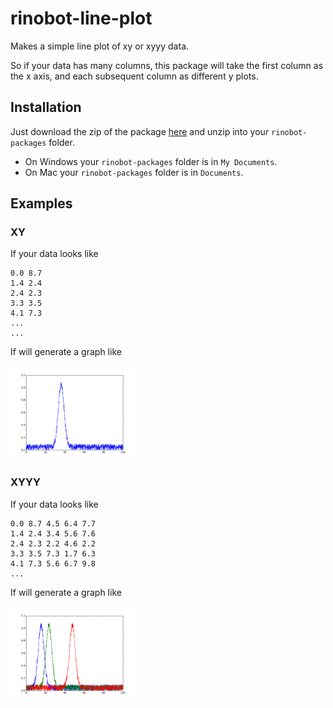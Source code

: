 # rinobot-line-plot

Makes a simple line plot of xy or xyyy data.

So if your data has many columns, this package will take  the
first column as the x axis, and each subsequent column as
different y plots.

## Installation

Just download the zip of the package [here](https://github.com/rinocloud/rinobot-line-plot/archive/master.zip)
and unzip into your `rinobot-packages` folder.

- On Windows your `rinobot-packages` folder is in `My Documents`.
- On Mac your `rinobot-packages` folder is in `Documents`.

## Examples

### XY

If your data looks like

```
0.0 8.7
1.4 2.4
2.4 2.3
3.3 3.5
4.1 7.3
...
...
```

If will generate a graph like

<img src="examples/xy.png" width="200">

### XYYY

If your data looks like

```
0.0 8.7 4.5 6.4 7.7
1.4 2.4 3.4 5.6 7.6
2.4 2.3 2.2 4.6 2.2
3.3 3.5 7.3 1.7 6.3
4.1 7.3 5.6 6.7 9.8
...
```

If will generate a graph like

<img src="examples/xyyy.png" width="200">
